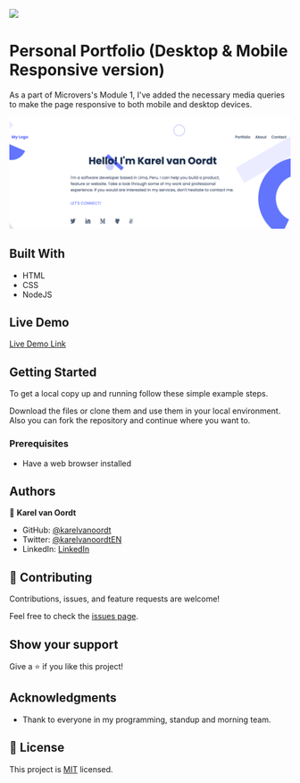 ![](https://img.shields.io/badge/Microverse-blueviolet)

# Personal Portfolio (Desktop & Mobile Responsive version)

As a part of Microvers's Module 1, I've added the necessary media queries to make the page responsive to both mobile and desktop devices.

![screenshot](./desktop.png)


## Built With

- HTML
- CSS
- NodeJS

## Live Demo

[Live Demo Link](https://karelvanoordt.github.io/Personal-Portfolio/)


## Getting Started

To get a local copy up and running follow these simple example steps.

Download the files or clone them and use them in your local environment. Also you can fork the repository and continue where you want to.



### Prerequisites

- Have a web browser installed

## Authors

👤 **Karel van Oordt**

- GitHub: [@karelvanoordt](https://github.com/karelvanoordt)
- Twitter: [@karelvanoordtEN](https://twitter.com/karelvanoordtEN)
- LinkedIn: [LinkedIn](https://linkedin.com/in/karelvanoordt)



## 🤝 Contributing

Contributions, issues, and feature requests are welcome!

Feel free to check the [issues page](../../issues/).

## Show your support

Give a ⭐️ if you like this project!

## Acknowledgments

- Thank to everyone in my programming, standup and morning team.


## 📝 License

This project is [MIT](./MIT.md) licensed.
